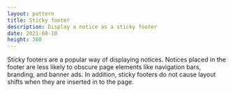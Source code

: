 ```yaml
---
layout: pattern
title: Sticky footer
description: Display a notice as a sticky footer
date: 2021-08-10
height: 300
---
```


Sticky footers are a popular way of displaying notices. Notices placed in the footer are less likely to obscure page elements like navigation bars, branding, and banner ads. In addition, sticky footers do not cause layout shifts when they are inserted in to the page.
